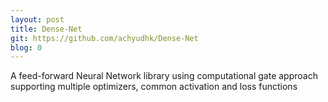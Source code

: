 ```yaml
---
layout: post
title: Dense-Net 
git: https://github.com/achyudhk/Dense-Net
blog: 0
---
```


A feed-forward Neural Network library using computational gate approach supporting multiple optimizers, common activation and loss functions
